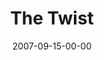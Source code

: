 ---
layout: message
category: message
series: "Love Sex"
title: "The Twist"
date: 2007-09-15-00-00
message_id: 1
audio: "http://s3.amazonaws.com/crossroads-media/messages/audio/Love_Sex_02_The_Twist_09_16_07_B_Wells.mp3"
audio-duration: "43:01"
explicit: false
---